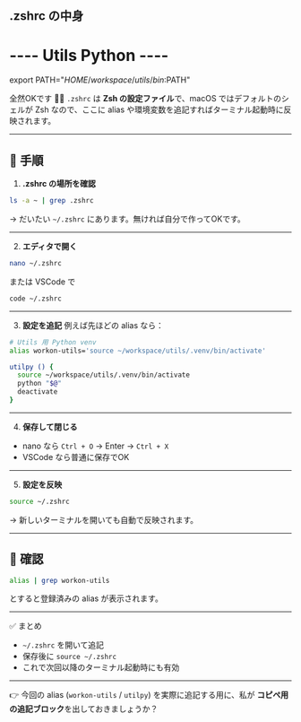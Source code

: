 ## .zshrc の中身
# ---- Utils Python  ----
export PATH="$HOME/workspace/utils/bin:$PATH"





全然OKです 🙆‍♂️
`.zshrc` は **Zsh の設定ファイル**で、macOS ではデフォルトのシェルが Zsh なので、ここに alias や環境変数を追記すればターミナル起動時に反映されます。

---

## 🔹 手順

1. **.zshrc の場所を確認**

```bash
ls -a ~ | grep .zshrc
```

→ だいたい `~/.zshrc` にあります。無ければ自分で作ってOKです。

---

2. **エディタで開く**

```bash
nano ~/.zshrc
```

または VSCode で

```bash
code ~/.zshrc
```

---

3. **設定を追記**
   例えば先ほどの alias なら：

```bash
# Utils 用 Python venv
alias workon-utils='source ~/workspace/utils/.venv/bin/activate'

utilpy () {
  source ~/workspace/utils/.venv/bin/activate
  python "$@"
  deactivate
}
```

---

4. **保存して閉じる**

* nano なら `Ctrl + O` → Enter → `Ctrl + X`
* VSCode なら普通に保存でOK

---

5. **設定を反映**

```bash
source ~/.zshrc
```

→ 新しいターミナルを開いても自動で反映されます。

---

## 🔹 確認

```bash
alias | grep workon-utils
```

とすると登録済みの alias が表示されます。

---

✅ まとめ

* `~/.zshrc` を開いて追記
* 保存後に `source ~/.zshrc`
* これで次回以降のターミナル起動時にも有効

---

👉 今回の alias (`workon-utils` / `utilpy`) を実際に追記する用に、私が **コピペ用の追記ブロック**を出しておきましょうか？


